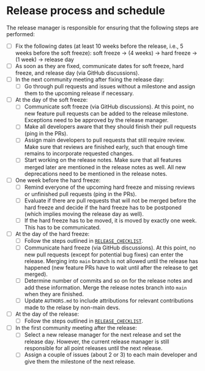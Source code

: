 # Release process and schedule

The release manager is responsible for ensuring that the following steps are performed:

- [ ] Fix the following dates
      (at least 10 weeks before the release, i.e.,
      5 weeks before the soft freeze):
      soft freeze &rarr;
      (4 weeks) &rarr;
      hard freeze &rarr;
      (1 week) &rarr;
      release day
- [ ] As soon as they are fixed,
      communicate dates for soft freeze, hard freeze, and release day
      (via GitHub discussions).
- [ ] In the next community meeting after fixing the release day:
  - [ ] Go through pull requests and issues without a milestone and
        assign them to the upcoming release if necessary.
- [ ] At the day of the soft freeze:
  - [ ] Communicate soft freeze (via GitHub discussions).
        At this point,
        no new feature pull requests can be added to the release milestone.
        Exceptions need to be approved by the release manager.
  - [ ] Make all developers aware that they should finish their pull requests
        (ping in the PRs).
  - [ ] Assign main developers to pull requests that still require review.
        Make sure that reviews are finished early,
        such that enough time remains to incorporate requested changes.
  - [ ] Start working on the release notes.
        Make sure that all features merged later are mentioned in the release notes as well.
        All new deprecations need to be mentioned in the release notes.
- [ ] One week before the hard freeze:
  - [ ] Remind everyone of the upcoming hard freeze and missing reviews or unfinished pull requests
        (ping in the PRs).
  - [ ] Evaluate if there are pull requests that will not be merged before the hard freeze and
        decide if the hard freeze has to be postponed
        (which implies moving the release day as well).
  - [ ] If the hard freeze has to be moved,
        it is moved by exactly one week.
        This has to be communicated.
- [ ] At the day of the hard freeze:
  - [ ] Follow the steps outlined in [`RELEASE_CHECKLIST`](RELEASE_CHECKLIST.md).
  - [ ] Communicate hard freeze (via GitHub discussions).
        At this point, no new pull requests (except for potential bug fixes) can enter the release.
        Merging into `main` branch is not allowed until the release has happened
        (new feature PRs have to wait until after the release to get merged).
  - [ ] Determine number of commits and so on for the release notes and add these information.
        Merge the release notes branch into `main` when they are finished.
  - [ ] Update `AUTHORS.md` to include attributions for relevant contributions made to the
        relase by non-main devs.
- [ ] At the day of the release:
  - [ ] Follow the steps outlined in [`RELEASE_CHECKLIST`](RELEASE_CHECKLIST.md).
- [ ] In the first community meeting after the release:
  - [ ] Select a new release manager for the next release and set the release day.
        However, the current release manager is still responsible for all point releases until the next release.
  - [ ] Assign a couple of issues (about 2 or 3) to each main developer and give them the milestone of the next release.
